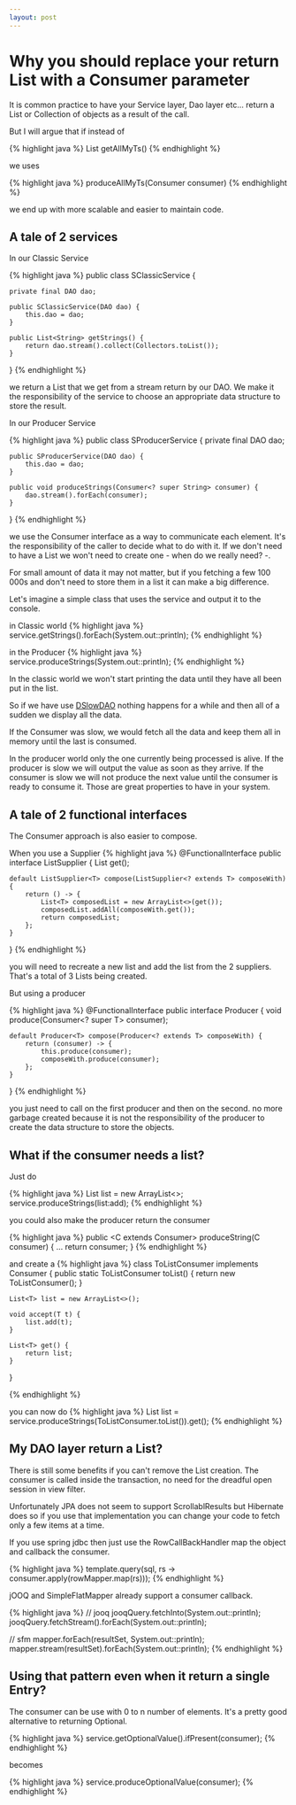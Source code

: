 ```yaml
---
layout: post
---
```

# Why you should replace your return List<T> with a Consumer<T> parameter

It is common practice to have your Service layer, Dao layer etc... 
return a List or Collection of objects as a result of the call.

But I will argue that if instead of

{% highlight java %}
 List<T> getAllMyTs()
{% endhighlight %}

we uses

{% highlight java %}
 produceAllMyTs(Consumer<T> consumer)
{% endhighlight %}

we end up with more scalable and easier to maintain code.

## A tale of 2 services
 
In our Classic Service 

{% highlight java %}
public class SClassicService {

    private final DAO dao;

    public SClassicService(DAO dao) {
        this.dao = dao;
    }

    public List<String> getStrings() {
        return dao.stream().collect(Collectors.toList());
    }
}
{% endhighlight %}

we return a List<String> that we get from a stream return by our DAO. We make it the
responsibility of the service to choose an appropriate data structure to store the result.

In our Producer Service

{% highlight java %}
public class SProducerService {
    private final DAO dao;

    public SProducerService(DAO dao) {
        this.dao = dao;
    }

    public void produceStrings(Consumer<? super String> consumer) {
        dao.stream().forEach(consumer);
    }

}
{% endhighlight %}

we use the Consumer interface as a way to communicate each element. 
It's the responsibility of the caller to decide what to do with it. 
If we don't need to have a List we won't need to create one - when do we really need? -.

For small amount of data it may not matter, but if you fetching a few 100 000s and don't need to 
store them in a list it can make a big difference.

Let's imagine a simple class that uses the service and output it to the console.

in Classic world 
{% highlight java %}
service.getStrings().forEach(System.out::println);
{% endhighlight %}

in the Producer 
{% highlight java %}
service.produceStrings(System.out::println);
{% endhighlight %}

In the classic world we won't start printing the data until 
they have all been put in the list.

So if we have use [DSlowDAO](https://github.com/arnaudroger/blog/tree/master/src/main/java/io/github/arnaudroger/consumer/service/DSlowDAO.java) nothing happens for a while and then all of a sudden we display all
the data.

If the Consumer was slow, we would fetch all the data and keep them all in memory until the last is consumed.


In the producer world only the one currently being processed is alive. If the producer is slow 
we will output the value as soon as they arrive. If the consumer is slow we will not
produce the next value until the consumer is ready to consume it.
Those are great properties to have in your system. 


## A tale of 2 functional interfaces

The Consumer approach is also easier to compose.

When you use a Supplier 
{% highlight java %}
@FunctionalInterface
public interface ListSupplier<T> {
    List<T> get();

    default ListSupplier<T> compose(ListSupplier<? extends T> composeWith) {
        return () -> {
            List<T> composedList = new ArrayList<>(get());
            composedList.addAll(composeWith.get());
            return composedList;
        };
    }
}
{% endhighlight %}

you will need to recreate a new list and add the list from the 
2 suppliers. That's a total of 3 Lists being created.


But using a producer

{% highlight java %}
@FunctionalInterface
public interface Producer<T> {
    void produce(Consumer<? super T> consumer);

    default Producer<T> compose(Producer<? extends T> composeWith) {
        return (consumer) -> {
            this.produce(consumer);
            composeWith.produce(consumer);
        };
    }
}
{% endhighlight %}

you just need to call on the first producer and then on the second.
no more garbage created because it is not the responsibility of the producer
to create the data structure to store the objects.


## What if the consumer needs a list?

Just do 

{% highlight java %}
List<String> list = new ArrayList<>;
service.produceStrings(list:add);
{% endhighlight %}

you could also make the producer return the consumer 

{% highlight java %}
public <C extends Consumer<String>> produceString(C consumer) {
    ...
    return consumer;
}
{% endhighlight %}

and create a 
{% highlight java %}
class ToListConsumer<T> implements Consumer<T> {
    public static <T> ToListConsumer<T> toList() {
        return new ToListConsumer<T>();
    }

    List<T> list = new ArrayList<>();
    
    void accept(T t) {
        list.add(t);
    }
    
    List<T> get() {
        return list;
    }
}

{% endhighlight %}

you can now do 
{% highlight java %}
List<String> list = service.produceStrings(ToListConsumer.toList()).get();
{% endhighlight %}

## My DAO layer return a List?

There is still some benefits if you can't remove the List creation. The consumer is called 
inside the transaction, no need for the dreadful open session in view filter.

Unfortunately JPA does not seem to support ScrollablResults but Hibernate does so if you use
that implementation you can change your code to fetch only a few items at a time.

If you use spring jdbc then just use the RowCallBackHandler map the object and callback the consumer.

{% highlight java %}
template.query(sql, rs -> consumer.apply(rowMapper.map(rs)));
{% endhighlight %}

jOOQ and SimpleFlatMapper already support a consumer callback.

{% highlight java %}
// jooq
jooqQuery.fetchInto(System.out::println);
jooqQuery.fetchStream().forEach(System.out::println);

// sfm
mapper.forEach(resultSet, System.out::println);
mapper.stream(resultSet).forEach(System.out::println);
{% endhighlight %}

## Using that pattern even when it return a single Entry?

The consumer can be use with 0 to n number of elements.
It's a pretty good alternative to returning Optional<T>.

{% highlight java %}
service.getOptionalValue().ifPresent(consumer);
{% endhighlight %}

becomes

{% highlight java %}
service.produceOptionalValue(consumer);
{% endhighlight %}

